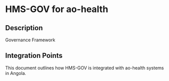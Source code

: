# HMS-GOV for ao-health

## Description

Governance Framework

## Integration Points

This document outlines how HMS-GOV is integrated with ao-health systems in Angola.
